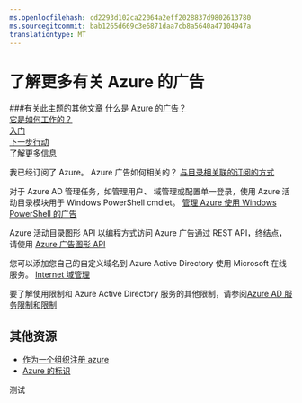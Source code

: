 ```yaml
---
ms.openlocfilehash: cd2293d102ca22064a2eff2028837d9802613780
ms.sourcegitcommit: bab1265d669c3e6871daa7cb8a5640a47104947a
translationtype: MT
---
```

<properties
    pageTitle="了解更多有关 Azure 的广告"
    description="Azure 的广告内容的学习映射设置。"
    services="active-directory"
    documentationCenter=""
    authors="curtand"
    manager="terrylan"
    editor=""/>

<tags
    ms.service="active-directory"
    ms.workload="identity"
    ms.tgt_pltfrm="na"
    ms.devlang="na"
    ms.topic="article"
    ms.date="06/02/2015"
    ms.author="curtand"/>

# 了解更多有关 Azure 的广告

###有关此主题的其他文章
[什么是 Azure 的广告？](active-directory-whatis.md)<br>
[它是如何工作的？](active-directory-works.md)<br>
[入门](active-directory-get-started.md)<br>
[下一步行动](active-directory-next-steps.md)<br>
[了解更多信息](active-directory-learn-map.md)

我已经订阅了 Azure。 Azure 广告如何相关的？ [与目录相关联的订阅的方式](active-directory-how-subscriptions-associated-directory.md)

对于 Azure AD 管理任务，如管理用户、 域管理或配置单一登录，使用 Azure 活动目录模块用于 Windows PowerShell cmdlet。 [管理 Azure 使用 Windows PowerShell 的广告](https://msdn.microsoft.com/library/azure/jj151815.aspx)

Azure 活动目录图形 API 以编程方式访问 Azure 广告通过 REST API，终结点，请使用 [Azure 广告图形 API](https://msdn.microsoft.com/library/azure/hh974476.aspx)

您可以添加您自己的自定义域名到 Azure Active Directory 使用 Microsoft 在线服务。 [Internet 域管理](active-directory-add-domain.md)

要了解使用限制和 Azure Active Directory 服务的其他限制，请参阅[Azure AD 服务限制和限制](active-directory-service-limits-restrictions.md)


## 其他资源

* [作为一个组织注册 azure](sign-up-organization.md)
* [Azure 的标识](fundamentals-identity.md)
 
测试
